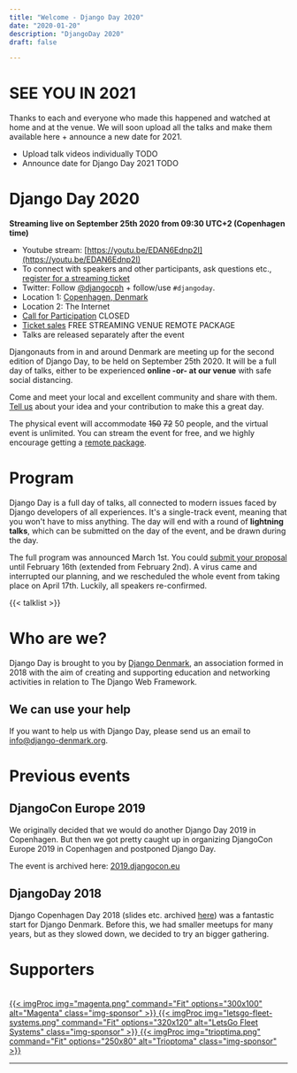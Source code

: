 ```yaml
---
title: "Welcome - Django Day 2020"
date: "2020-01-20"
description: "DjangoDay 2020"
draft: false

---
```

# SEE YOU IN 2021

Thanks to each and everyone who made this happened and watched at home and at the venue. We will soon upload all the talks and make them available here + announce a new date for 2021.

* Upload talk videos individually <span class="badge badge-pill badge-primary">TODO</span>
* Announce date for Django Day 2021 <span class="badge badge-pill badge-primary">TODO</span>

# Django Day 2020

**Streaming live on September 25th 2020 from 09:30 UTC+2 (Copenhagen time)**

* Youtube stream: [https://youtu.be/EDAN6Ednp2I](https://youtu.be/EDAN6Ednp2I)
* To connect with speakers and other participants, ask questions etc., [register for a streaming ticket](/tickets/)
* Twitter: Follow [@djangocph](https://twitter.com/djangocph) + follow/use `#djangoday`.
* Location 1: [Copenhagen, Denmark](/venue/)
* Location 2: The Internet
* [Call for Participation](/cfp/) <span class="badge badge-pill badge-warning">CLOSED</span>
* [Ticket sales](/tickets/) <span class="badge badge-pill badge-success">FREE STREAMING</span> <span class="badge badge-pill badge-warning">VENUE</span> <span class="badge badge-pill badge-warning">REMOTE PACKAGE</span>
* Talks are released separately after the event

Djangonauts from in and around Denmark are meeting up for the second edition of
Django Day, to be held on September 25th 2020. It will be a full day of talks,
either to be experienced **online -or- at our venue** with safe social distancing.

Come and meet your local and excellent community and share with them.
[Tell us](/cfp/) about your idea and your contribution to make this a great day.

The physical event will accommodate <strike>150</strike> <strike>72</strike> 50 people, and the virtual event is unlimited. You can stream the event for free, and
we highly encourage getting a <a href="/tickets/">remote package</a>.


<div style="clear: both"></div>


# Program


Django Day is a full day of talks, all connected to modern issues faced
by Django developers of all experiences. It's a single-track
event, meaning that you won't have to miss anything. The day will end
with a round of **lightning talks**, which can be submitted on the day of the event,
and be drawn during the day.

The full program was announced March 1st. You could
[submit your proposal](/cfp/) until February 16th (extended from February 2nd). A virus came and interrupted our planning, and we rescheduled the whole event from taking place on April 17th. Luckily, all speakers re-confirmed.

{{< talklist >}}

# Who are we?

Django Day is brought to you by [Django Denmark](https://www.django-denmark.org/),
an association formed in 2018 with the aim of creating and supporting education
and networking activities in relation to The Django Web Framework.

## We can use your help

If you want to help us with Django Day, please send us an email to
[info@django-denmark.org](mailto:info@django-denmark.org).

# Previous events

## DjangoCon Europe 2019

We originally decided that we would do another Django Day 2019 in Copenhagen.
But then we got pretty caught up in organizing DjangoCon Europe 2019 in
Copenhagen and postponed Django Day.

The event is archived here: [2019.djangocon.eu](https://2019.djangocon.eu)

## DjangoDay 2018

Django Copenhagen Day 2018 (slides etc. archived [here](https://2018.djangoday.dk/))
was a fantastic start for Django Denmark. Before this, we had smaller meetups
for many years, but as they slowed down, we decided to try an bigger
gathering.


# Supporters
<br>
<a href="https://www.magenta.dk/" target="_blank" class="sponsor">
{{< imgProc
img="magenta.png"
command="Fit"
options="300x100"
alt="Magenta"
class="img-sponsor"
>}}
</a>

<a href="https://letsgofleetsystems.com/" target="_blank" class="sponsor">
{{< imgProc
img="letsgo-fleet-systems.png"
command="Fit"
options="320x120"
alt="LetsGo Fleet Systems"
class="img-sponsor"
>}}
</a>

<a href="https://trioptima.com/" target="_blank" class="sponsor">
{{< imgProc
img="trioptima.png"
command="Fit"
options="250x80"
alt="Trioptoma"
class="img-sponsor"
>}}
</a>


<hr>
